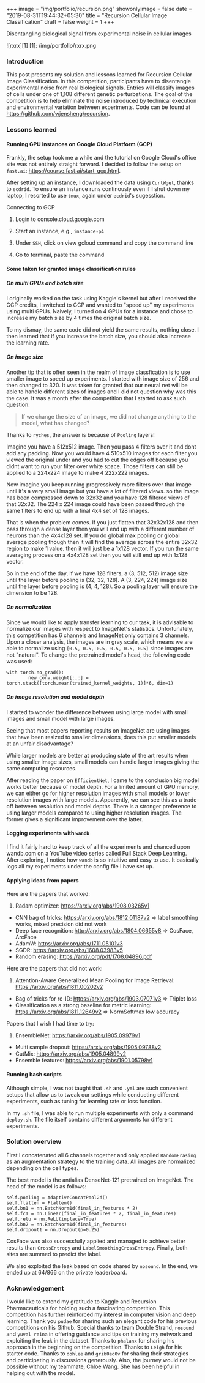 +++
image = "img/portfolio/recursion.png"
showonlyimage = false
date = "2019-08-31T19:44:32+05:30"
title = "Recursion Cellular Image Classification"
draft = false
weight = 1
+++

Disentangling biological signal from experimental noise in cellular images
<!--more-->

![rxrx][1]
[1]: /img/portfolio/rxrx.png
### Introduction
This post presents my solution and lessons learned for Recursion Cellular Image Classification. In this competition, participants have to disentangle experimental noise from real biological signals. Entries will classify images of cells under one of 1,108 different genetic perturbations. The goal of the competition is to help eliminate the noise introduced by technical execution and environmental variation between experiments. Code can be found at https://github.com/wjensheng/recursion.

### Lessons learned
#### Running GPU instances on Google Cloud Platform (GCP)
Frankly, the setup took me a while and the tutorial on Google Cloud's office site was not entirely straight forward. I decided to follow the setup on `fast.ai`: https://course.fast.ai/start_gcp.html.

After setting up an instance, I downloaded the data using `CurlWget`, thanks to `ecdrid`. To ensure an instance runs continously even if I shut down my laptop, I resorted to use `tmux`, again under `ecdrid`'s sugesstion.

Connecting to GCP

1. Login to console.cloud.google.com

2. Start an instance, e.g., `instance-p4`

3. Under `SSH`, click on view gcloud command and copy the command line

4. Go to terminal, paste the command


#### Some taken for granted image classification rules

##### On multi GPUs and batch size
I originally worked on the task using Kaggle's kernel but after I received the GCP credits, I switched to GCP and wanted to "speed up" my experiments using multi GPUs. Naively, I turned on 4 GPUs for a instance and chose to increase my batch size by 4 times the original batch size.

To my dismay, the same code did not yield the same results, nothing close. I then learned that if you increase the batch size, you should also increase the learning rate.

##### On image size
Another tip that is often seen in the realm of image classfication is to use smaller image to speed up experiments. I started with image size of 256 and then changed to 320. It was taken for granted that our neural net will be able to handle different sizes of images and I did not question why was this the case. It was a month after the competition that I started to ask such question:

> If we change the size of an image, we did not change anything to the model, what has changed?

Thanks to `ryches`, the answer is because of `Pooling` layers! 

Imagine you have a 512x512 image. Then you pass 4 filters over it and dont add any padding. Now you would have 4 510x510 images for each filter you viewed the original under and you had to cut the edges off because you didnt want to run your filter over white space. Those filters can still be applied to a 224x224 image to make 4 222x222 images.

Now imagine you keep running progressively more filters over that image until it's a very small image but you have a lot of filtered views. so the image has been compressed down to 32x32 and you have 128 filtered views of that 32x32. The 224 x 224 image could have been passed through the same filters to end up with a final 4x4 set of 128 images.

That is when the problem comes. If you just flatten that 32x32x128 and then pass through a dense layer then you will end up with a different number of neurons than the 4x4x128 set. If you do global max pooling or global average pooling though then it will find the average across the entire 32x32 region to make 1 value. then it will just be a 1x128 vector. If you run the same averaging process on a 4x4x128 set then you will still end up with 1x128 vector.

So in the end of the day, if we have 128 filters, a (3, 512, 512) image size until the layer before pooling is (32, 32, 128).  A (3, 224, 224) image size until the layer before pooling is (4, 4, 128). So a pooling layer will ensure the dimension to be 128.

##### On normalization
Since we would like to apply transfer learning to our task, it is advisable to normalize our images with respect to ImageNet's statistics. Unfortunately, this competition has 6 channels and ImageNet only contains 3 channels. Upon a closer analysis, the images are in gray scale, which means we are able to normalize using `[0.5, 0.5, 0.5, 0.5, 0.5, 0.5]` since images are not "natural". To change the pretrained model's head, the following code was used:
```
with torch.no_grad():
        new_conv.weight[:,:] = torch.stack([torch.mean(trained_kernel_weights, 1)]*6, dim=1)
```

##### On image resolution and model depth
I started to wonder the difference between using large model with small images and small model with large images.

Seeing that most papers reporting results on ImageNet are using images that have been resized to smaller dimensions, does this put smaller models at an unfair disadvantage?

While larger models are better at producing state of the art results when using smaller image sizes, small models can handle larger images giving the same computing resources.

After reading the paper on `EfficientNet`, I came to the conclusion big model works better because of model depth. For a limited amount of GPU memory, we can either go for higher resolution images with small models or lower resolution images with large models. Apparently, we can see this as a trade-off between resolution and model depths. There is a stronger preference to using larger models compared to using higher resolution images. The former gives a significant improvement over the latter.

#### Logging experiments with `wandb`
I find it fairly hard to keep track of all the experiments and chanced upon wandb.com on a YouTube video series called Full Stack Deep Learning. After exploring, I notice how `wandb` is so intuitive and easy to use. It basically logs all my experiments under the config file I have set up.

#### Applying ideas from papers
Here are the papers that worked:

1. Radam optimizer: https://arxiv.org/abs/1908.03265v1
* CNN bag of tricks: https://arxiv.org/abs/1812.01187v2 => label smoothing works, mixed precision did not work
* Deep face recognition: http://arxiv.org/abs/1804.06655v8 => CosFace, ArcFace
* AdamW: https://arxiv.org/abs/1711.05101v3
* SGDR: https://arxiv.org/abs/1608.03983v5
* Random erasing: https://arxiv.org/pdf/1708.04896.pdf

Here are the papers that did not work:

1. Attention-Aware Generalized Mean Pooling for Image Retrieval: https://arxiv.org/abs/1811.00202v2
* Bag of tricks for re-ID: https://arxiv.org/abs/1903.07071v3 => Triplet loss 
* Classification as a strong baseline for metric learning: https://arxiv.org/abs/1811.12649v2 => NormSoftmax low accuracy

Papers that I wish I had time to try:

1. EnsembleNet: https://arxiv.org/abs/1905.09979v1
* Multi sample dropout: https://arxiv.org/abs/1905.09788v2
* CutMix: https://arxiv.org/abs/1905.04899v2
* Ensemble features: https://arxiv.org/abs/1901.05798v1

#### Running bash scripts
Although simple, I was not taught that `.sh` and `.yml` are such convenient setups that allow us to tweak our settings while conducting different experiments, such as tuning for learning rate or loss function.

In my `.sh` file, I was able to run multiple experiments with only a command `deploy.sh`. The file itself contains different arguments for different experiments.

### Solution overview
First I concatenated all 6 channels together and only applied `RandomErasing` as an augmentation strategy to the training data. All images are normalized depending on the cell types.

The best model is the antialias DenseNet-121 pretrained on ImageNet. The head of the model is as follows:

```
self.pooling = AdaptiveConcatPool2d()
self.flatten = Flatten()        
self.bn1 = nn.BatchNorm1d(final_in_features * 2)
self.fc1 = nn.Linear(final_in_features * 2, final_in_features)
self.relu = nn.ReLU(inplace=True)
self.bn2 = nn.BatchNorm1d(final_in_features)   
self.dropout1 = nn.Dropout(p=0.25)
```

CosFace was also successfully applied and managed to achieve better results than `CrossEntropy` and `LabelSmoothingCrossEntropy`. Finally, both sites are summed to predict the label.

We also exploited the leak based on code shared by `nosound`. In the end, we ended up at 64/866 on the private leaderboard. 

### Acknowledgement
I would like to extend my gratitude to Kaggle and Recursion Pharmaceuticals for holding such a fascinating competition. This competition has further reinforced my interest in computer vision and deep learning.
Thank you `pudae` for sharing such an elegant code for his previous competitions on his Github.
Special thanks to team Double Strand, `nosound` and `yuval reina` in offering guidance and tips on training my network and exploiting the leak in the dataset.
Thanks to `phalanx` for sharing his approach in the beginning on the competition.
Thanks to `Leigh` for his starter code.
Thanks to `dohlee` and `grib0ed0v` for sharing their strategies and participating in discussions generously.
Also, the journey would not be possible without my teammate, Chloe Wang. She has been helpful in helping out with the model.